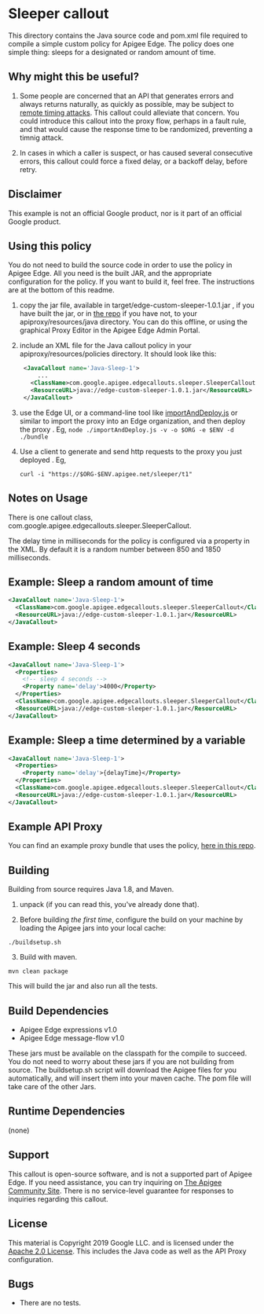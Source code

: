 # Sleeper callout

This directory contains the Java source code and pom.xml file
required to compile a simple custom policy for Apigee Edge. The
policy does one simple thing: sleeps for a designated or random amount of time.

## Why might this be useful?

1. Some people are concerned that an API that generates errors and always
returns naturally, as quickly as possible, may be subject to [remote timing
attacks](https://en.wikipedia.org/wiki/Timing_attack). This callout could
alleviate that concern. You could introduce this callout into the proxy flow,
perhaps in a fault rule, and that would cause the response time to be
randomized, preventing a timnig attack.

2. In cases in which a caller is suspect, or has caused several consecutive errors,
this callout could force a fixed delay, or a backoff delay, before retry.

## Disclaimer

This example is not an official Google product, nor is it part of an
official Google product.


## Using this policy

You do not need to build the source code in order to use the policy
in Apigee Edge.  All you need is the built JAR, and the appropriate
configuration for the policy.  If you want to build it, feel free.
The instructions are at the bottom of this readme.


1. copy the jar file, available in  target/edge-custom-sleeper-1.0.1.jar , if you have built the jar, or in [the repo](bundle/apiproxy/resources/java/edge-custom-sleeper-1.0.1.jar) if you have not, to your apiproxy/resources/java directory. You can do this offline, or using the graphical Proxy Editor in the Apigee Edge Admin Portal.

2. include an XML file for the Java callout policy in your
   apiproxy/resources/policies directory. It should look
   like this:
   ```xml
    <JavaCallout name='Java-Sleep-1'>
        ...
      <ClassName>com.google.apigee.edgecallouts.sleeper.SleeperCallout</ClassName>
      <ResourceURL>java://edge-custom-sleeper-1.0.1.jar</ResourceURL>
    </JavaCallout>
   ```

3. use the Edge UI, or a command-line tool like [importAndDeploy.js](https://github.com/DinoChiesa/apigee-edge-js/blob/master/examples/importAndDeploy.js) or similar to
   import the proxy into an Edge organization, and then deploy the proxy .
   Eg,
   ```node ./importAndDeploy.js -v -o $ORG -e $ENV -d ./bundle```

4. Use a client to generate and send http requests to the proxy you just deployed . Eg,
   ```
   curl -i "https://$ORG-$ENV.apigee.net/sleeper/t1"
   ```


## Notes on Usage

There is one callout class, com.google.apigee.edgecallouts.sleeper.SleeperCallout.

The delay time in milliseconds for the policy is configured via a property in the XML. By default it is a random number between 850 and 1850 milliseconds.

## Example: Sleep a random amount of time

```xml
<JavaCallout name='Java-Sleep-1'>
  <ClassName>com.google.apigee.edgecallouts.sleeper.SleeperCallout</ClassName>
  <ResourceURL>java://edge-custom-sleeper-1.0.1.jar</ResourceURL>
</JavaCallout>
```

## Example: Sleep 4 seconds

```xml
<JavaCallout name='Java-Sleep-1'>
  <Properties>
    <!-- sleep 4 seconds -->
    <Property name='delay'>4000</Property>
  </Properties>
  <ClassName>com.google.apigee.edgecallouts.sleeper.SleeperCallout</ClassName>
  <ResourceURL>java://edge-custom-sleeper-1.0.1.jar</ResourceURL>
</JavaCallout>
```

## Example: Sleep a time determined by a variable

```xml
<JavaCallout name='Java-Sleep-1'>
  <Properties>
    <Property name='delay'>{delayTime}</Property>
  </Properties>
  <ClassName>com.google.apigee.edgecallouts.sleeper.SleeperCallout</ClassName>
  <ResourceURL>java://edge-custom-sleeper-1.0.1.jar</ResourceURL>
</JavaCallout>
```

## Example API Proxy

You can find an example proxy bundle that uses the policy, [here in
this repo](bundle/apiproxy).



## Building

Building from source requires Java 1.8, and Maven.

1. unpack (if you can read this, you've already done that).

2. Before building _the first time_, configure the build on your machine by loading the Apigee jars into your local cache:
  ```
  ./buildsetup.sh
  ```

3. Build with maven.
  ```
  mvn clean package
  ```
  This will build the jar and also run all the tests.



## Build Dependencies

- Apigee Edge expressions v1.0
- Apigee Edge message-flow v1.0

These jars must be available on the classpath for the compile to
succeed. You do not need to worry about these jars if you are not
building from source. The buildsetup.sh script will download the
Apigee files for you automatically, and will insert them into your
maven cache. The pom file will take care of the other Jars.

## Runtime Dependencies

(none)

## Support

This callout is open-source software, and is not a supported part of
Apigee Edge.  If you need assistance, you can try inquiring on [The
Apigee Community Site](https://community.apigee.com).  There is no
service-level guarantee for responses to inquiries regarding this
callout.

## License

This material is Copyright 2019
Google LLC.  and is licensed under the [Apache 2.0
License](LICENSE). This includes the Java code as well as the API
Proxy configuration.

## Bugs

* There are no tests.
